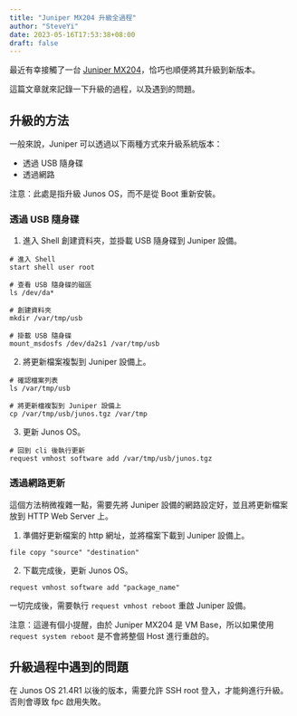 ```yaml
---
title: "Juniper MX204 升級全過程"
author: "SteveYi"
date: 2023-05-16T17:53:38+08:00
draft: false
---
```


最近有幸接觸了一台 [Juniper MX204](https://www.juniper.net/us/en/products/routers/mx-series/mx204-universal-routing-platform.html)，恰巧也順便將其升級到新版本。

這篇文章就來記錄一下升級的過程，以及遇到的問題。

## 升級的方法

一般來說，Juniper 可以透過以下兩種方式來升級系統版本：
- 透過 USB 隨身碟
- 透過網路

注意：此處是指升級 Junos OS，而不是從 Boot 重新安裝。

### 透過 USB 隨身碟

1. 進入 Shell 創建資料夾，並掛載 USB 隨身碟到 Juniper 設備。

```shell
# 進入 Shell
start shell user root

# 查看 USB 隨身碟的磁區
ls /dev/da*

# 創建資料夾
mkdir /var/tmp/usb

# 掛載 USB 隨身碟
mount_msdosfs /dev/da2s1 /var/tmp/usb
```

2. 將更新檔案複製到 Juniper 設備上。

```shell
# 確認檔案列表
ls /var/tmp/usb

# 將更新檔複製到 Juniper 設備上
cp /var/tmp/usb/junos.tgz /var/tmp
```

3. 更新 Junos OS。

```shell
# 回到 cli 後執行更新
request vmhost software add /var/tmp/usb/junos.tgz
```

### 透過網路更新

這個方法稍微複雜一點，需要先將 Juniper 設備的網路設定好，並且將更新檔案放到 HTTP Web Server 上。

1. 準備好更新檔案的 http 網址，並將檔案下載到 Juniper 設備上。

```shell
file copy "source" "destination"
```

2. 下載完成後，更新 Junos OS。

```shell
request vmhost software add "package_name"
```

一切完成後，需要執行 `request vmhost reboot` 重啟 Juniper 設備。

注意：這邊有個小提醒，由於 Juniper MX204 是 VM Base，所以如果使用 `request system reboot` 是不會將整個 Host 進行重啟的。

## 升級過程中遇到的問題

在 Junos OS 21.4R1 以後的版本，需要允許 SSH root 登入，才能夠進行升級。否則會導致 fpc 啟用失敗。
